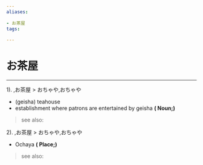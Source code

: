```yaml
---
aliases:
    
- お茶屋
tags:
    
---
```


# お茶屋
---
1).
,お茶屋 > おちゃや,おちゃや

- (geisha) teahouse
- establishment where patrons are entertained by geisha
**( Noun;)**
> see also: 
            
2).
,お茶屋 > おちゃや,おちゃや

- Ochaya
**( Place;)**
> see also: 
            